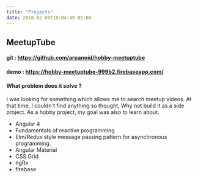 ```yaml
---
title: "Projects"
date: 2018-02-05T15:04:49-05:00
---
```


## MeetupTube
#### git  : https://github.com/arpanoid/hobby-meetuptube
#### demo : https://hobby-meetuptube-999b2.firebaseapp.com/
#### What problem does it solve ? 
I was looking for something which allows me to search meetup videos. At that time, I couldn't find anything so thought, Why not build it as a side project. As a hobby project, my goal was also to learn about.

* Angular 4
* Fundamentals of reactive programming
* Elm/Redux style message passing pattern for asynchronous programming. 
* Angular Material
* CSS Grid
* ngRx
* firebase

